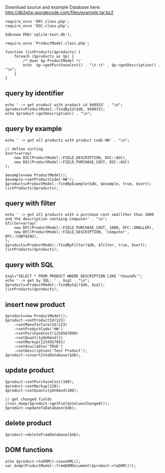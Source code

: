 Download source and example Database here: http://db2php.googlecode.com/files/example.tar.bz2

```
require_once 'DFC.class.php';
require_once 'DSC.class.php';

$db=new PDO('sqlite:test.db');

require_once 'ProductModel.class.php';

function listProducts($products) {
	foreach ($products as $p) {
		/* @var $p ProductModel */
		echo  $p->getPurchaseCost() . "\t-\t" . $p->getDescription() . "\n";
	}
}
```

## query by identifier ##
```
echo ' -> get product with product id 948933' . "\n";
$product=ProductModel::findById($db, 948933);
echo $product->getDescription() . "\n";
```

## query by example ##
```
echo ' -> get all products with product code HW' . "\n";

// define sorting
$sort=array(
	new DSC(ProductModel::FIELD_DESCRIPTION, DSC::ASC),
	new DSC(ProductModel::FIELD_PURCHASE_COST, DSC::ASC)
);

$example=new ProductModel();
$example->setProductCode('HW');
$products=ProductModel::findByExample($db, $example, true, $sort);
listProducts($products);
```

## query with filter ##
```
echo ' -> get all products with a purchase cost smallther than 1000 and the description containg Computer' . "\n";
$filter=array(
	new DFC(ProductModel::FIELD_PURCHASE_COST, 1000, DFC::SMALLER),
	new DFC(ProductModel::FIELD_DESCRIPTION, 'Computer', DFC::CONTAINS),
);
$products=ProductModel::findByFilter($db, $filter, true, $sort);
listProducts($products);
```

## query with SQL ##
```
$sql="SELECT * FROM PRODUCT WHERE DESCRIPTION LIKE '%Sound%'";
echo ' -> get by SQL: ' . $sql . "\n";
$products=ProductModel::findBySql($db, $sql);
listProducts($products);
```

## insert new product ##
```
$product=new ProductModel();
$product->setProductId(123)
	->setManufacturerId(123)
	->setProductCode('HW')
	->setPurchaseCost(1234567890)
	->setQuantityOnHand(1)
	->setMarkup(1234567891)
	->setAvailable('TRUE')
	->setDescription('Test Product');
$product->insertIntoDatabase($db);
```

## update product ##
```
$product->setPurchaseCost(100);
$product->setMarkup(120);
$product->setQuantityOnHand(200);

// get changed fields
//var_dump($product->getFieldsValuesChanged());
$product->updateToDatabase($db);
```

## delete product ##
```
$product->deleteFromDatabase($db);
```

## DOM functions ##
```
echo $product->toDOM()->saveXML();
var_dump(ProductModel::fromDOMDocument($product->toDOM()));
```